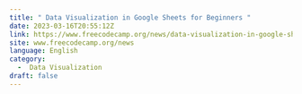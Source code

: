 ```yaml
---
title: " Data Visualization in Google Sheets for Beginners "
date: 2023-03-16T20:55:12Z
link: https://www.freecodecamp.org/news/data-visualization-in-google-sheets/?utm_medium=RSS&utm_source=news.12bit.vn
site: www.freecodecamp.org/news
language: English
category:
  -  Data Visualization 
draft: false
---
```

